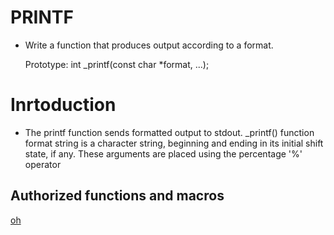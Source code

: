 # PRINTF
* Write a function that produces output according to a format.

  Prototype: int _printf(const char *format, ...);

# Inrtoduction
* The printf function sends formatted output to stdout.  _printf() function format string is a character string, beginning and ending in its initial shift state, if any.   These arguments are placed using the percentage '%' operator 


## Authorized functions and macros




[oh](https://i.pinimg.com/564x/86/16/fa/8616fad79f157b43def4c03b931eee02.jpg)
